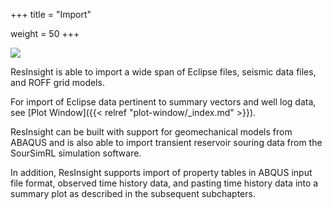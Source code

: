+++
title = "Import"

weight = 50
+++


![](/images/import/GeoMechImport.png)

ResInsight is able to import a wide span of Eclipse files, seismic data files, and ROFF grid models.

For import of Eclipse data pertinent to summary vectors and well log data, see 
[Plot Window]({{< relref "plot-window/_index.md" >}}).

ResInsight can be built with support for geomechanical models from ABAQUS and is also able to import 
transient reservoir souring data from the SourSimRL simulation software.

In addition, ResInsight supports import of property tables in ABQUS input file format, observed time history data, and pasting time history data into a summary plot as described in the subsequent subchapters.
